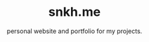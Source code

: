 <h1 align="center">snkh.me</h1>
<p align="center">personal website and portfolio for my projects.</p>
